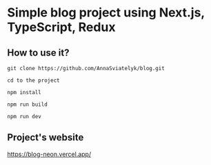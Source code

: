 # Simple blog project using Next.js, TypeScript, Redux

## How to use it?

```
git clone https://github.com/AnnaSviatelyk/blog.git

cd to the project

npm install

npm run build

npm run dev
```

## Project's website

https://blog-neon.vercel.app/
